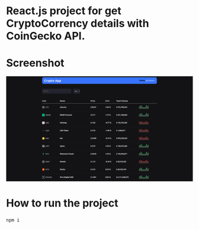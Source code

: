 # React.js project for get CryptoCorrency details with CoinGecko API.

# Screenshot
![Screenshot](screenshots/crypto-app.png)

# How to run the project
```npm i```
